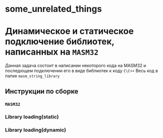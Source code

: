 # some_unrelated_things

# Динамическое и статическое подключение библиотек, написанных на `MASM32`

Данная задача состоит в написании некоторого кода на MASM32 и последющем подключении его в виде библиотек к коду `C\C++`
Весь код в папке `masm_string_library`

## Инструкции по сборке
### `MASM32`
### Library loading(static)
### Library loading(dynamic)
